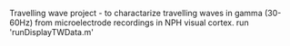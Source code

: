 Travelling wave project - to charactarize travelling waves in gamma (30-60Hz) from microelectrode recordings in NPH visual cortex. 
run 'runDisplayTWData.m'
